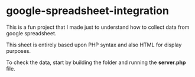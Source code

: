# google-spreadsheet-integration

This is a fun project that I made just to understand how to collect data from google spreadsheet. 

This sheet is entirely based upon PHP syntax and also HTML for display purposes. 

To check the data, start by building the folder and running the **server.php** file.
